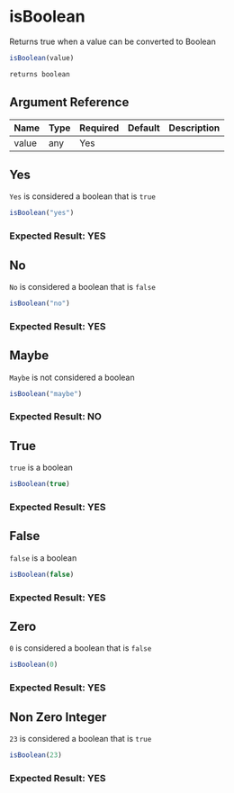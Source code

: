# isBoolean

Returns true when a value can be converted to Boolean

```javascript
isBoolean(value)
```

```javascript
returns boolean
```

## Argument Reference

| Name | Type | Required | Default | Description |
| --- | --- | --- | --- | --- |
| value | any | Yes |  |  |

## Yes

`Yes` is considered a boolean that is `true`

```javascript
isBoolean("yes")
```

### Expected Result: YES

## No

`No` is considered a boolean that is `false`

```javascript
isBoolean("no")
```

### Expected Result: YES

## Maybe

`Maybe` is not considered a boolean

```javascript
isBoolean("maybe")
```

### Expected Result: NO

## True

`true` is a boolean

```javascript
isBoolean(true)
```

### Expected Result: YES

## False

`false` is a boolean

```javascript
isBoolean(false)
```

### Expected Result: YES

## Zero

`0` is considered a boolean that is `false`

```javascript
isBoolean(0)
```

### Expected Result: YES

## Non Zero Integer

`23` is considered a boolean that is `true`

```javascript
isBoolean(23)
```

### Expected Result: YES

